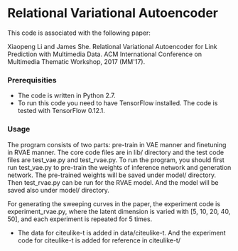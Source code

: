 # Relational Variational Autoencoder
This code is associated with the following paper:

Xiaopeng Li and James She. Relational Variational Autoencoder for Link Prediction with Multimedia Data. ACM International Conference on Multimedia Thematic Workshop, 2017 (MM'17).

### Prerequisities
* The code is written in Python 2.7. 
* To run this code you need to have TensorFlow installed. The code is tested with TensorFlow 0.12.1.

### Usage
The program consists of two parts: pre-train in VAE manner and finetuning in RVAE manner. The core code files are in lib/ directory and the test code files are test_vae.py and test_rvae.py. To run the program, you should first run test_vae.py to pre-train the weights of inference network and generation network. The pre-trained weights will be saved under model/ directory. Then test_rvae.py can be run for the RVAE model. And the model will be saved also under model/ directory.

For generating the sweeping curves in the paper, the experiment code is experiment_rvae.py, where the latent dimension is varied with [5, 10, 20, 40, 50], and each experiment is repeated for 5 times.

* The data for citeulike-t is added in data/citeulike-t. And the experiment code for citeulike-t is added for reference in citeulike-t/